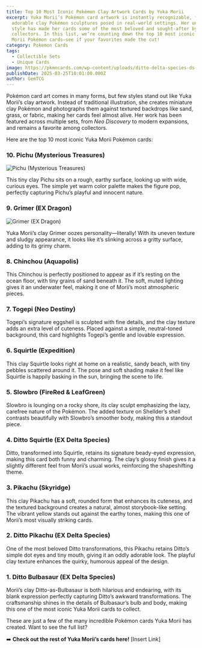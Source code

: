 ```yaml
---
title: Top 10 Most Iconic Pokémon Clay Artwork Cards by Yuka Morii
excerpt: Yuka Morii’s Pokémon card artwork is instantly recognizable, featuring
  adorable clay Pokémon sculptures posed in real-world settings. Her unique
  style has made her cards some of the most beloved and sought-after by
  collectors. In this list, we’re counting down the top 10 most iconic Yuka
  Morii Pokémon cards—see if your favorites made the cut!
category: Pokemon Cards
tags:
  - Collectible Sets
  - Unique Cards
image: https://pkmncards.com/wp-content/uploads/ditto-delta-species-ds-39-312x429.jpg
publishDate: 2025-03-25T10:01:00.000Z
author: GemTCG
---
```

Pokémon card art comes in many forms, but few styles stand out like Yuka Morii’s clay artwork. Instead of traditional illustration, she creates miniature clay Pokémon and photographs them against textured backdrops like sand, grass, or fabric, making her cards feel almost alive. Her work has been featured across multiple sets, from *Neo Discovery* to modern expansions, and remains a favorite among collectors.

Here are the top 10 most iconic Yuka Morii Pokémon cards:

### **10. Pichu (Mysterious Treasures)**

![Pichu (Mysterious Treasures)](https://pkmncards.com/wp-content/uploads/pichu-mysterious-treasures-mt-93-312x429.jpg "Pichu (Mysterious Treasures)")

This tiny clay Pichu sits on a rough, earthy surface, looking up with wide, curious eyes. The simple yet warm color palette makes the figure pop, perfectly capturing Pichu’s playful and innocent nature.

### **9. Grimer (EX Dragon)**

![Grimer (EX Dragon)](https://pkmncards.com/wp-content/uploads/en_US-EX3-057-grimer-312x435.jpg "Grimer (EX Dragon)")

Yuka Morii’s clay Grimer oozes personality—literally! With its uneven texture and sludgy appearance, it looks like it’s slinking across a gritty surface, adding to its grimy charm.

### **8. Chinchou (Aquapolis)**

This Chinchou is perfectly positioned to appear as if it’s resting on the ocean floor, with tiny grains of sand beneath it. The soft, muted lighting gives it an underwater feel, making it one of Morii’s most atmospheric pieces.

### **7. Togepi (Neo Destiny)**

Togepi’s signature eggshell is sculpted with fine details, and the clay texture adds an extra level of cuteness. Placed against a simple, neutral-toned background, this card highlights Togepi’s gentle and lovable expression.

### **6. Squirtle (Expedition)**

This clay Squirtle looks right at home on a realistic, sandy beach, with tiny pebbles scattered around it. The pose and soft shading make it feel like Squirtle is happily basking in the sun, bringing the scene to life.

### **5. Slowbro (FireRed & LeafGreen)**

Slowbro is lounging on a rocky shore, its clay sculpt emphasizing the lazy, carefree nature of the Pokémon. The added texture on Shellder’s shell contrasts beautifully with Slowbro’s smoother body, making this a standout piece.

### **4. Ditto Squirtle (EX Delta Species)**

Ditto, transformed into Squirtle, retains its signature beady-eyed expression, making this card both funny and charming. The clay’s glossy finish gives it a slightly different feel from Morii’s usual works, reinforcing the shapeshifting theme.

### **3. Pikachu (Skyridge)**

This clay Pikachu has a soft, rounded form that enhances its cuteness, and the textured background creates a natural, almost storybook-like setting. The vibrant yellow stands out against the earthy tones, making this one of Morii’s most visually striking cards.

### **2. Ditto Pikachu (EX Delta Species)**

One of the most beloved Ditto transformations, this Pikachu retains Ditto’s simple dot eyes and tiny mouth, giving it an oddly adorable look. The playful clay texture enhances the quirky, humorous appeal of the design.

### **1. Ditto Bulbasaur (EX Delta Species)**

Morii’s clay Ditto-as-Bulbasaur is both hilarious and endearing, with its blank expression perfectly capturing Ditto’s awkward transformations. The craftsmanship shines in the details of Bulbasaur’s bulb and body, making this one of the most iconic Yuka Morii cards to collect.

These are just a few of the many incredible Pokémon cards Yuka Morii has created. Want to see the full list?

➡️ **Check out the rest of Yuka Morii’s cards here!** \[Insert Link]
